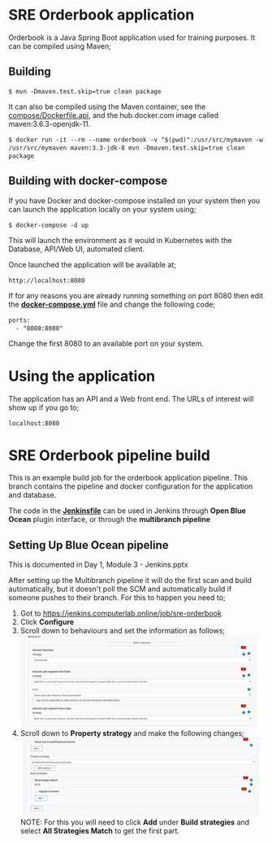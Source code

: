 # SRE Orderbook application

Orderbook is a Java Spring Boot application used for training purposes.  It can be compiled using Maven;

## Building

```
$ mvn -Dmaven.test.skip=true clean package
```

It can also be compiled using the Maven container, see the [compose/Dockerfile.api](compose/Dockerfile.api), and the hub.docker.com image called maven:3.6.3-openjdk-11.

```
$ docker run -it --rm --name orderbook -v "$(pwd)":/usr/src/mymaven -w /usr/src/mymaven maven:3.3-jdk-8 mvn -Dmaven.test.skip=true clean package
```

## Building with docker-compose

If you have Docker and docker-compose installed on your system then you can launch the application locally on your system using;

```
$ docker-compose -d up
```

This will launch the environment as it would in Kubernetes with the Database, API/Web UI, automated client.

Once launched the application will be available at;

```
http://localhost:8080
```

If for any reasons you are already running something on port 8080 then edit the [**docker-compose.yml**](docker-compose.yml) file and change the following code;

```
ports:
  - "8080:8080"
```

Change the first 8080 to an available port on your system.

# Using the application

The application has an API and a Web front end.  The URLs of interest will show up if you go to;

```
localhost:8080
```

# SRE Orderbook pipeline build

This is an example build job for the orderbook application pipeline.  This branch contains the pipeline and docker configuration for the application and database.

The code in the [**Jenkinsfile**](Jenkinsfile) can be used in Jenkins through **Open Blue Ocean** plugin interface, or through the **multibranch pipeline**

## Setting Up Blue Ocean pipeline

This is documented in Day 1, Module 3 - Jenkins.pptx

After setting up the Multibranch pipeline it will do the first scan and build automatically, but it doesn't poll the SCM and automatically build if someone pushes to their branch.  For this to happen you need to;

1. Got to https://jenkins.computerlab.online/job/sre-orderbook
2. Click **Configure**
3. Scroll down to behaviours and set the information as follows;
   ![Blue Ocean Config 1](images/BlueOcean1.png)
4. Scroll down to **Property strategy** and make the following changes;
   ![Blue Ocean Config 2](images/BlueOcean2.png)
   NOTE: For this you will need to click **Add** under **Build strategies** and select **All Strategies Match** to get the first part.

